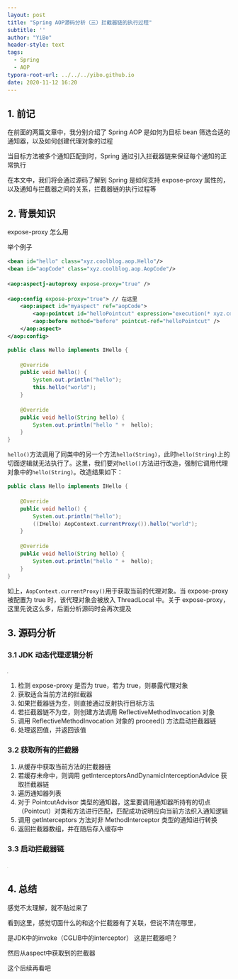 ```yaml
---
layout: post
title: "Spring AOP源码分析（三）拦截器链的执行过程"
subtitle: ''
author: "YiBo"
header-style: text
tags:
  - Spring
  - AOP
typora-root-url: ../../../yibo.github.io
date: 2020-11-12 16:20
---
```


## 1. 前记

在前面的两篇文章中，我分别介绍了 Spring AOP 是如何为目标 bean 筛选合适的通知器，以及如何创建代理对象的过程

当目标方法被多个通知匹配到时，Spring 通过引入拦截器链来保证每个通知的正常执行

在本文中，我们将会通过源码了解到 Spring 是如何支持 expose-proxy 属性的，以及通知与拦截器之间的关系，拦截器链的执行过程等

## 2. 背景知识

expose-proxy 怎么用

举个例子

```xml
<bean id="hello" class="xyz.coolblog.aop.Hello"/>
<bean id="aopCode" class="xyz.coolblog.aop.AopCode"/>

<aop:aspectj-autoproxy expose-proxy="true" />

<aop:config expose-proxy="true"> // 在这里
    <aop:aspect id="myaspect" ref="aopCode">
        <aop:pointcut id="helloPointcut" expression="execution(* xyz.coolblog.aop.*.hello*(..))" />
        <aop:before method="before" pointcut-ref="helloPointcut" />
    </aop:aspect>
</aop:config>
```

```java
public class Hello implements IHello {

    @Override
    public void hello() {
        System.out.println("hello");
        this.hello("world");
    }

    @Override
    public void hello(String hello) {
        System.out.println("hello " +  hello);
    }
}
```

`hello()`方法调用了同类中的另一个方法`hello(String)`，此时`hello(String)`上的切面逻辑就无法执行了。这里，我们要对`hello()`方法进行改造，强制它调用代理对象中的`hello(String)`。改造结果如下：

```java
public class Hello implements IHello {

    @Override
    public void hello() {
        System.out.println("hello");
        ((IHello) AopContext.currentProxy()).hello("world");
    }

    @Override
    public void hello(String hello) {
        System.out.println("hello " +  hello);
    }
}
```

如上，`AopContext.currentProxy()`用于获取当前的代理对象。当 expose-proxy 被配置为 true 时，该代理对象会被放入 ThreadLocal 中。关于 expose-proxy，这里先说这么多，后面分析源码时会再次提及



## 3. 源码分析

### 3.1 JDK 动态代理逻辑分析

![image-20201112163905208](/img/in-post/2020-11/image-20201112163905208.png)

1. 检测 expose-proxy 是否为 true，若为 true，则暴露代理对象
2. 获取适合当前方法的拦截器
3. 如果拦截器链为空，则直接通过反射执行目标方法
4. 若拦截器链不为空，则创建方法调用 ReflectiveMethodInvocation 对象
5. 调用 ReflectiveMethodInvocation 对象的 proceed() 方法启动拦截器链
6. 处理返回值，并返回该值

### 3.2 获取所有的拦截器

1. 从缓存中获取当前方法的拦截器链
2. 若缓存未命中，则调用 getInterceptorsAndDynamicInterceptionAdvice 获取拦截器链
3. 遍历通知器列表
4. 对于 PointcutAdvisor 类型的通知器，这里要调用通知器所持有的切点（Pointcut）对类和方法进行匹配，匹配成功说明应向当前方法织入通知逻辑
5. 调用 getInterceptors 方法对非 MethodInterceptor 类型的通知进行转换
6. 返回拦截器数组，并在随后存入缓存中

### 3.3 启动拦截器链

![image-20201112164641149](/img/in-post/2020-11/image-20201112164641149.png)



## 4. 总结

感觉不太理解，就不贴过来了

看到这里，感觉切面什么的和这个拦截器有了关联，但说不清在哪里，

是JDK中的invoke（CGLIB中的interceptor） 这是拦截器吧？

然后从aspect中获取到的拦截器

这个后续再看吧